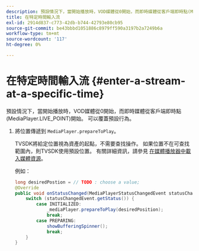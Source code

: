 ```yaml
---
description: 預設情況下，當開始播放時，VOD媒體從0開始，而即時媒體從客戶端即時點(MediaPlayer.LIVE_POINT)開始。 可以覆蓋預設行為。
title: 在特定時間輸入流
exl-id: 2914d837-c773-42db-b744-42793e80cb95
source-git-commit: be43bbbd1051886c8979ff590a3197b2a7249b6a
workflow-type: tm+mt
source-wordcount: '117'
ht-degree: 0%

---
```


# 在特定時間輸入流 {#enter-a-stream-at-a-specific-time}

預設情況下，當開始播放時，VOD媒體從0開始，而即時媒體從客戶端即時點(MediaPlayer.LIVE_POINT)開始。 可以覆蓋預設行為。

1. 將位置傳遞到 `MediaPlayer.prepareToPlay`。

   TVSDK將給定位置視為資產的起點，不需要查找操作。 如果位置不在可查找範圍內，則TVSDK使用預設位置。 有關詳細資訊，請參見 [在媒體播放器中載入媒體資源](../../../tvsdk-2.7-for-android/content-playback-options/mediaplayer-initialize-for-video/t-psdk-android-2.7-media-resource-load.md)。

   例如：

   ```java
   long desiredPostion = // TODO : choose a value; 
   @Override 
   public void onStatusChanged(MediaPlayerStatusChangedEvent statusChangedEvent) {   
       switch (statusChangedEvent.getStatus()) { 
           case INITIALIZED: 
               _mediaPlayer.prepareToPlay(desiredPosition); 
               break; 
           case PREPARING: 
               showBufferingSpinner(); 
               break; 
       } 
   }
   ```
